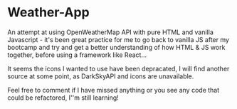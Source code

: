 # Weather-App

An attempt at using OpenWeatherMap API with pure HTML and vanilla Javascript - it's been great practice for me to go back to vanilla JS after my bootcamp and try and get a better understanding of how HTML & JS work together, before using a framework like React...

It seems the icons I wanted to use have been depracated, I will find another source at some point, as DarkSkyAPI and icons are unavailable.

Feel free to comment if I have missed anything or you see any code that could be refactored, I''m still learning!
